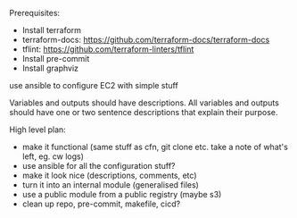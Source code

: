 Prerequisites:
- Install terraform
- terraform-docs: https://github.com/terraform-docs/terraform-docs
- tflint: https://github.com/terraform-linters/tflint
- Install pre-commit
- Install graphviz


use ansible to configure EC2 with simple stuff

Variables and outputs should have descriptions. All variables and outputs should have one or two sentence descriptions that explain their purpose.



High level plan:
- make it functional (same stuff as cfn, git clone etc. take a note of what's left, eg. cw logs)
- use ansible for all the configuration stuff?
- make it look nice (descriptions, comments, etc)
- turn it into an internal module (generalised files)
- use a public module from a public registry (maybe s3)
- clean up repo, pre-commit, makefile, cicd?